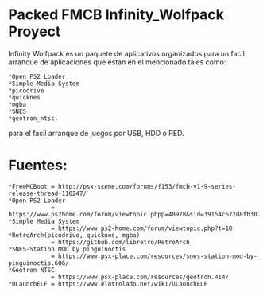 # Packed FMCB Infinity_Wolfpack Proyect

Infinity Wolfpack es un paquete de aplicativos organizados para un facil arranque de aplicaciones que estan en el mencionado tales como:

    *Open PS2 Loader
    *Simple Media System
    *picodrive
    *quicknes
    *mgba
    *SNES
    *geotron_ntsc.

para el facil arranque de juegos por USB, HDD o RED.

# Fuentes: 
    
    *FreeMCBoot = http://psx-scene.com/forums/f153/fmcb-v1-9-series-release-thread-116247/
    *Open PS2 Loader  
                = https://www.ps2home.com/forum/viewtopic.phpp=40978&sid=39154c672d8fb302b8838a1ce27fc786#p40978
    *Simple Media System
                = https://www.ps2-home.com/forum/viewtopic.php?t=18
    *RetroArch(picodrive, quicknes, mgba) 
                = https://github.com/libretro/RetroArch
    *SNES-Station MOD by pinguinoctis
                = https://www.psx-place.com/resources/snes-station-mod-by-pinguinoctis.686/
    *Geotron NTSC
                = https://www.psx-place.com/resources/geotron.414/
    *ULaunchELF = https://www.elotrolado.net/wiki/ULaunchELF
   
   
